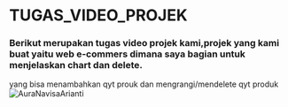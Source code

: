 # TUGAS_VIDEO_PROJEK
### Berikut merupakan tugas video projek kami,projek yang kami buat yaitu web e-commers dimana saya bagian untuk menjelaskan chart dan delete.
yang bisa menambahkan qyt prouk dan mengrangi/mendelete qyt produk
![AuraNavisaArianti](https://youtu.be/ScdU9d_ahtQ?si=5rsVeKi2NAPH13NJ)
